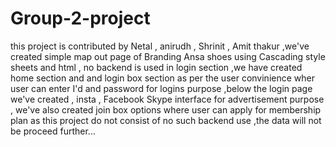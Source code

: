 # Group-2-project

this project is contributed by Netal 
, anirudh , Shrinit , Amit thakur
,we've created simple map out page of 
Branding Ansa shoes using Cascading 
style sheets and html , no backend is 
used in login section ,we have created 
home section and and login box section 
as per the user convinience  wher user 
can enter I'd and password for logins 
purpose ,below the login page we've 
created , insta , Facebook Skype 
interface for advertisement purpose , 
we've also created join box options 
where user can apply for membership 
plan as this project do not consist of no
such backend use ,the data will not 
be proceed further... 
